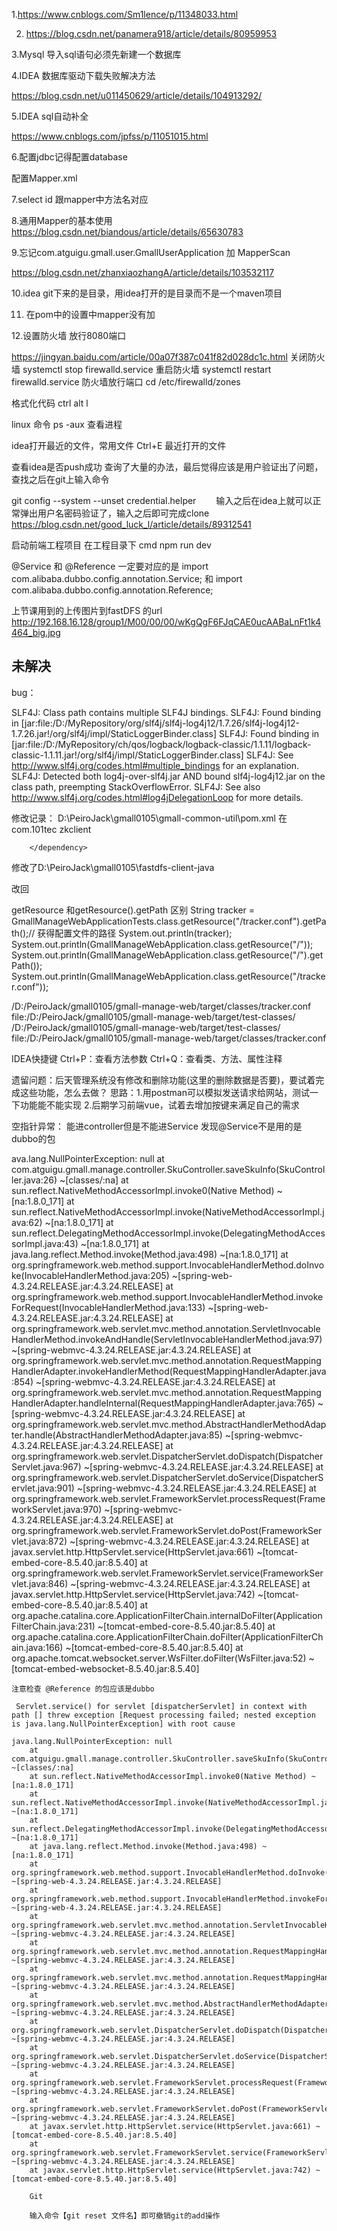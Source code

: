 1.https://www.cnblogs.com/Sm1lence/p/11348033.html 

2. https://blog.csdn.net/panamera918/article/details/80959953 


3.Mysql 导入sql语句必须先新建一个数据库

4.IDEA 数据库驱动下载失败解决方法

https://blog.csdn.net/u011450629/article/details/104913292/

5.IDEA sql自动补全

https://www.cnblogs.com/jpfss/p/11051015.html



6.配置jdbc记得配置database

配置Mapper.xml

7.select id 跟mapper中方法名对应

8.通用Mapper的基本使用
https://blog.csdn.net/biandous/article/details/65630783

9.忘记com.atguigu.gmall.user.GmallUserApplication 加 MapperScan

https://blog.csdn.net/zhanxiaozhangA/article/details/103532117

10.idea git下来的是目录，用idea打开的是目录而不是一个maven项目

11. 在pom中的设置中mapper没有加<dependencies> </dependencies>

12.设置防火墙 放行8080端口

https://jingyan.baidu.com/article/00a07f387c041f82d028dc1c.html
关闭防火墙
systemctl stop firewalld.service
重启防火墙
systemctl restart firewalld.service
防火墙放行端口
cd /etc/firewalld/zones

格式化代码
ctrl alt l

linux 命令
ps -aux 查看进程

idea打开最近的文件，常用文件
Ctrl+E 最近打开的文件

查看idea是否push成功
查询了大量的办法，最后觉得应该是用户验证出了问题，查找之后在git上输入命令

git config --system --unset credential.helper
　　输入之后在idea上就可以正常弹出用户名密码验证了，输入之后即可完成clone
https://blog.csdn.net/good_luck_l/article/details/89312541

启动前端工程项目
在工程目录下 cmd
npm run dev

@Service 和 @Reference 一定要对应的是
import com.alibaba.dubbo.config.annotation.Service; 和
import com.alibaba.dubbo.config.annotation.Reference;

上节课用到的上传图片到fastDFS 的url
http://192.168.16.128/group1/M00/00/00/wKgQgF6FJqCAE0ucAABaLnFt1k4464_big.jpg

## 未解决
bug：

SLF4J: Class path contains multiple SLF4J bindings.
SLF4J: Found binding in [jar:file:/D:/MyRepository/org/slf4j/slf4j-log4j12/1.7.26/slf4j-log4j12-1.7.26.jar!/org/slf4j/impl/StaticLoggerBinder.class]
SLF4J: Found binding in [jar:file:/D:/MyRepository/ch/qos/logback/logback-classic/1.1.11/logback-classic-1.1.11.jar!/org/slf4j/impl/StaticLoggerBinder.class]
SLF4J: See http://www.slf4j.org/codes.html#multiple_bindings for an explanation.
SLF4J: Detected both log4j-over-slf4j.jar AND bound slf4j-log4j12.jar on the class path, preempting StackOverflowError. 
SLF4J: See also http://www.slf4j.org/codes.html#log4jDelegationLoop for more details.

修改记录：
D:\PeiroJack\gmall0105\gmall-common-util\pom.xml
在
        <dependency>
            <groupId>com.101tec</groupId>
            <artifactId>zkclient</artifactId>
<!--            <exclusions>-->
<!--                <exclusion>-->
<!--                    <groupId>org.slf4j</groupId>-->
<!--                    <artifactId>slf4j-log4j12</artifactId>-->
<!--                </exclusion>-->
<!--            </exclusions>-->
        </dependency>
        
        
修改了D:\PeiroJack\gmall0105\fastdfs-client-java

<!--    <dependency>-->
<!--      <groupId>org.slf4j</groupId>-->
<!--      <artifactId>slf4j-log4j12</artifactId>-->
<!--      <version>1.7.26</version>-->
<!--    </dependency>-->
改回


getResource 和getResource().getPath 区别
String tracker = GmallManageWebApplicationTests.class.getResource("/tracker.conf").getPath();// 获得配置文件的路径
System.out.println(tracker);
System.out.println(GmallManageWebApplication.class.getResource("/"));
System.out.println(GmallManageWebApplication.class.getResource("/").getPath());
System.out.println(GmallManageWebApplication.class.getResource("/tracker.conf"));


/D:/PeiroJack/gmall0105/gmall-manage-web/target/classes/tracker.conf
file:/D:/PeiroJack/gmall0105/gmall-manage-web/target/test-classes/
/D:/PeiroJack/gmall0105/gmall-manage-web/target/test-classes/
file:/D:/PeiroJack/gmall0105/gmall-manage-web/target/classes/tracker.conf

IDEA快捷键
Ctrl+P：查看方法参数
Ctrl+Q：查看类、方法、属性注释

遗留问题：后天管理系统没有修改和删除功能(这里的删除数据是否要)，要试着完成这些功能，怎么去做？
思路：1.用postman可以模拟发送请求给网站，测试一下功能能不能实现
2.后期学习前端vue，试着去增加按键来满足自己的需求

空指针异常：
能进controller但是不能进Service
发现@Service不是用的是dubbo的包

ava.lang.NullPointerException: null
	at com.atguigu.gmall.manage.controller.SkuController.saveSkuInfo(SkuController.java:26) ~[classes/:na]
	at sun.reflect.NativeMethodAccessorImpl.invoke0(Native Method) ~[na:1.8.0_171]
	at sun.reflect.NativeMethodAccessorImpl.invoke(NativeMethodAccessorImpl.java:62) ~[na:1.8.0_171]
	at sun.reflect.DelegatingMethodAccessorImpl.invoke(DelegatingMethodAccessorImpl.java:43) ~[na:1.8.0_171]
	at java.lang.reflect.Method.invoke(Method.java:498) ~[na:1.8.0_171]
	at org.springframework.web.method.support.InvocableHandlerMethod.doInvoke(InvocableHandlerMethod.java:205) ~[spring-web-4.3.24.RELEASE.jar:4.3.24.RELEASE]
	at org.springframework.web.method.support.InvocableHandlerMethod.invokeForRequest(InvocableHandlerMethod.java:133) ~[spring-web-4.3.24.RELEASE.jar:4.3.24.RELEASE]
	at org.springframework.web.servlet.mvc.method.annotation.ServletInvocableHandlerMethod.invokeAndHandle(ServletInvocableHandlerMethod.java:97) ~[spring-webmvc-4.3.24.RELEASE.jar:4.3.24.RELEASE]
	at org.springframework.web.servlet.mvc.method.annotation.RequestMappingHandlerAdapter.invokeHandlerMethod(RequestMappingHandlerAdapter.java:854) ~[spring-webmvc-4.3.24.RELEASE.jar:4.3.24.RELEASE]
	at org.springframework.web.servlet.mvc.method.annotation.RequestMappingHandlerAdapter.handleInternal(RequestMappingHandlerAdapter.java:765) ~[spring-webmvc-4.3.24.RELEASE.jar:4.3.24.RELEASE]
	at org.springframework.web.servlet.mvc.method.AbstractHandlerMethodAdapter.handle(AbstractHandlerMethodAdapter.java:85) ~[spring-webmvc-4.3.24.RELEASE.jar:4.3.24.RELEASE]
	at org.springframework.web.servlet.DispatcherServlet.doDispatch(DispatcherServlet.java:967) ~[spring-webmvc-4.3.24.RELEASE.jar:4.3.24.RELEASE]
	at org.springframework.web.servlet.DispatcherServlet.doService(DispatcherServlet.java:901) ~[spring-webmvc-4.3.24.RELEASE.jar:4.3.24.RELEASE]
	at org.springframework.web.servlet.FrameworkServlet.processRequest(FrameworkServlet.java:970) ~[spring-webmvc-4.3.24.RELEASE.jar:4.3.24.RELEASE]
	at org.springframework.web.servlet.FrameworkServlet.doPost(FrameworkServlet.java:872) ~[spring-webmvc-4.3.24.RELEASE.jar:4.3.24.RELEASE]
	at javax.servlet.http.HttpServlet.service(HttpServlet.java:661) ~[tomcat-embed-core-8.5.40.jar:8.5.40]
	at org.springframework.web.servlet.FrameworkServlet.service(FrameworkServlet.java:846) ~[spring-webmvc-4.3.24.RELEASE.jar:4.3.24.RELEASE]
	at javax.servlet.http.HttpServlet.service(HttpServlet.java:742) ~[tomcat-embed-core-8.5.40.jar:8.5.40]
	at org.apache.catalina.core.ApplicationFilterChain.internalDoFilter(ApplicationFilterChain.java:231) ~[tomcat-embed-core-8.5.40.jar:8.5.40]
	at org.apache.catalina.core.ApplicationFilterChain.doFilter(ApplicationFilterChain.java:166) ~[tomcat-embed-core-8.5.40.jar:8.5.40]
	at org.apache.tomcat.websocket.server.WsFilter.doFilter(WsFilter.java:52) ~[tomcat-embed-websocket-8.5.40.jar:8.5.40]
	
	
	注意检查 @Reference 的包应该是dubbo
	
	 Servlet.service() for servlet [dispatcherServlet] in context with path [] threw exception [Request processing failed; nested exception is java.lang.NullPointerException] with root cause
    
    java.lang.NullPointerException: null
    	at com.atguigu.gmall.manage.controller.SkuController.saveSkuInfo(SkuController.java:26) ~[classes/:na]
    	at sun.reflect.NativeMethodAccessorImpl.invoke0(Native Method) ~[na:1.8.0_171]
    	at sun.reflect.NativeMethodAccessorImpl.invoke(NativeMethodAccessorImpl.java:62) ~[na:1.8.0_171]
    	at sun.reflect.DelegatingMethodAccessorImpl.invoke(DelegatingMethodAccessorImpl.java:43) ~[na:1.8.0_171]
    	at java.lang.reflect.Method.invoke(Method.java:498) ~[na:1.8.0_171]
    	at org.springframework.web.method.support.InvocableHandlerMethod.doInvoke(InvocableHandlerMethod.java:205) ~[spring-web-4.3.24.RELEASE.jar:4.3.24.RELEASE]
    	at org.springframework.web.method.support.InvocableHandlerMethod.invokeForRequest(InvocableHandlerMethod.java:133) ~[spring-web-4.3.24.RELEASE.jar:4.3.24.RELEASE]
    	at org.springframework.web.servlet.mvc.method.annotation.ServletInvocableHandlerMethod.invokeAndHandle(ServletInvocableHandlerMethod.java:97) ~[spring-webmvc-4.3.24.RELEASE.jar:4.3.24.RELEASE]
    	at org.springframework.web.servlet.mvc.method.annotation.RequestMappingHandlerAdapter.invokeHandlerMethod(RequestMappingHandlerAdapter.java:854) ~[spring-webmvc-4.3.24.RELEASE.jar:4.3.24.RELEASE]
    	at org.springframework.web.servlet.mvc.method.annotation.RequestMappingHandlerAdapter.handleInternal(RequestMappingHandlerAdapter.java:765) ~[spring-webmvc-4.3.24.RELEASE.jar:4.3.24.RELEASE]
    	at org.springframework.web.servlet.mvc.method.AbstractHandlerMethodAdapter.handle(AbstractHandlerMethodAdapter.java:85) ~[spring-webmvc-4.3.24.RELEASE.jar:4.3.24.RELEASE]
    	at org.springframework.web.servlet.DispatcherServlet.doDispatch(DispatcherServlet.java:967) ~[spring-webmvc-4.3.24.RELEASE.jar:4.3.24.RELEASE]
    	at org.springframework.web.servlet.DispatcherServlet.doService(DispatcherServlet.java:901) ~[spring-webmvc-4.3.24.RELEASE.jar:4.3.24.RELEASE]
    	at org.springframework.web.servlet.FrameworkServlet.processRequest(FrameworkServlet.java:970) ~[spring-webmvc-4.3.24.RELEASE.jar:4.3.24.RELEASE]
    	at org.springframework.web.servlet.FrameworkServlet.doPost(FrameworkServlet.java:872) ~[spring-webmvc-4.3.24.RELEASE.jar:4.3.24.RELEASE]
    	at javax.servlet.http.HttpServlet.service(HttpServlet.java:661) ~[tomcat-embed-core-8.5.40.jar:8.5.40]
    	at org.springframework.web.servlet.FrameworkServlet.service(FrameworkServlet.java:846) ~[spring-webmvc-4.3.24.RELEASE.jar:4.3.24.RELEASE]
    	at javax.servlet.http.HttpServlet.service(HttpServlet.java:742) ~[tomcat-embed-core-8.5.40.jar:8.5.40]
    	
    	Git
   
    	输入命令【git reset 文件名】即可撤销git的add操作